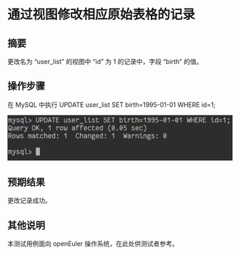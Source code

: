 # 通过视图修改相应原始表格的记录

## 摘要

更改名为 “user_list” 的视图中 “id” 为 1 的记录中，字段 “birth” 的值。

## 操作步骤

在 MySQL 中执行 UPDATE user_list SET birth=1995-01-01 WHERE id=1;

![通过视图修改相应原始表格的记录](./img/通过视图修改相应原始表格的记录.png)

## 预期结果

更改记录成功。

## 其他说明

本测试用例面向 openEuler 操作系统，在此处供测试者参考。
